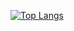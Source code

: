 
<!--START_SECTION:waka-->
<!--END_SECTION:waka-->



[![Top Langs](https://github-readme-stats.vercel.app/api/top-langs/?username=litury&layout=compact)](https://github.com/anuraghazra/github-readme-stats)


